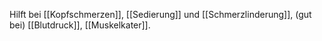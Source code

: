 Hilft bei [[Kopfschmerzen]], [[Sedierung]] und [[Schmerzlinderung]], (gut bei) [[Blutdruck]], [[Muskelkater]].